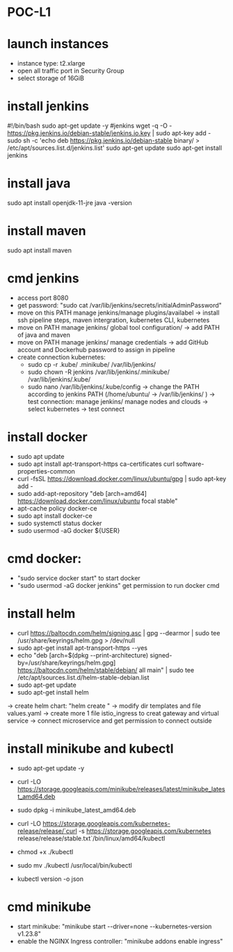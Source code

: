 # POC-L1
# launch instances
- instance type: t2.xlarge
- open all traffic port in Security Group
- select storage of 16GiB

# install jenkins
#!/bin/bash
sudo apt-get update -y
#jenkins
wget -q -O - https://pkg.jenkins.io/debian-stable/jenkins.io.key | sudo apt-key add -
sudo sh -c 'echo deb https://pkg.jenkins.io/debian-stable binary/ > /etc/apt/sources.list.d/jenkins.list'
sudo apt-get update
sudo apt-get install jenkins

# install java
sudo apt install openjdk-11-jre
java -version

# install maven
sudo apt install maven

# cmd jenkins
- access port 8080
- get password: "sudo cat /var/lib/jenkins/secrets/initialAdminPassword"
- move on this PATH manage jenkins/manage plugins/availabel -> install ssh pipeline steps, maven intergration, kubernetes CLI, kubernetes
- move on PATH manage jenkins/ global tool configuration/ -> add PATH of java and maven
- move on PATH manage jenkins/ manage credentials -> add GitHub account and Dockerhub password to assign in pipeline
- create connection kubernetes:
    + sudo cp -r .kube/ .minikube/ /var/lib/jenkins/
    + sudo chown -R jenkins /var/lib/jenkins/.minikube/ /var/lib/jenkins/.kube/
    + sudo nano /var/lib/jenkins/.kube/config
    -> change the PATH according to jenkins PATH (/home/ubuntu/ -> /var/lib/jenkins/ )
    -> test connection: manage jenkins/ manage nodes and clouds -> select kubernetes -> test connect

# install docker
- sudo apt update
- sudo apt install apt-transport-https ca-certificates curl software-properties-common
- curl -fsSL https://download.docker.com/linux/ubuntu/gpg | sudo apt-key add -
- sudo add-apt-repository "deb [arch=amd64] https://download.docker.com/linux/ubuntu focal stable"
- apt-cache policy docker-ce
- sudo apt install docker-ce
- sudo systemctl status docker
- sudo usermod -aG docker ${USER}

# cmd docker: 
- "sudo service docker start" to start docker
- "sudo usermod -aG docker jenkins" get permission to run docker cmd


# install helm
- curl https://baltocdn.com/helm/signing.asc | gpg --dearmor | sudo tee /usr/share/keyrings/helm.gpg > /dev/null
- sudo apt-get install apt-transport-https --yes
- echo "deb [arch=$(dpkg --print-architecture) signed-by=/usr/share/keyrings/helm.gpg] https://baltocdn.com/helm/stable/debian/ all main" | sudo tee /etc/apt/sources.list.d/helm-stable-debian.list
- sudo apt-get update
- sudo apt-get install helm

-> create helm chart: "helm create <name of helm chart>"
-> modify dir templates and file values.yaml
-> create more 1 file istio_ingress to creat gateway and virtual service -> connect microservice and get permission to connect outside

# install minikube and kubectl
- sudo apt-get update -y
- curl -LO https://storage.googleapis.com/minikube/releases/latest/minikube_latest_amd64.deb
- sudo dpkg -i minikube_latest_amd64.deb

- curl -LO https://storage.googleapis.com/kubernetes-release/release/`curl -s https://storage.googleapis.com/kubernetes release/release/stable.txt`/bin/linux/amd64/kubectl
- chmod +x ./kubectl
- sudo mv ./kubectl /usr/local/bin/kubectl
- kubectl version -o json

# cmd minikube
- start minikube: "minikube start --driver=none --kubernetes-version v1.23.8"
- enable the NGINX Ingress controller: "minikube addons enable ingress"

